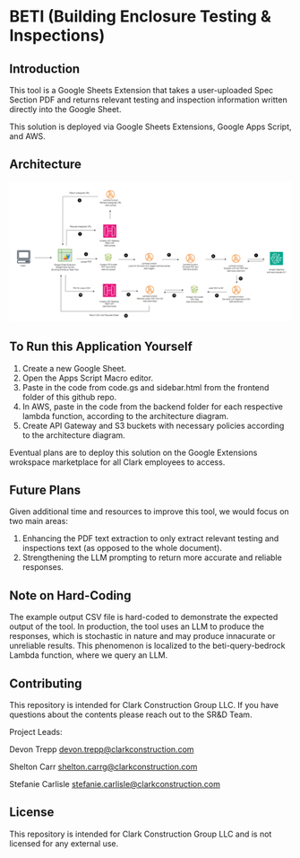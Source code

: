 # BETI (Building Enclosure Testing & Inspections)

## Introduction

This tool is a Google Sheets Extension that takes a user-uploaded Spec Section PDF and returns relevant testing and inspection information written directly into the Google Sheet.

This solution is deployed via Google Sheets Extensions, Google Apps Script, and AWS.

## Architecture

![Architecture](architecture.png "Architecture")

## To Run this Application Yourself

1. Create a new Google Sheet.
2. Open the Apps Script Macro editor.
3. Paste in the code from code.gs and sidebar.html from the frontend folder of this github repo.
4. In AWS, paste in the code from the backend folder for each respective lambda function, according to the architecture diagram.
5. Create API Gateway and S3 buckets with necessary policies according to the architecture diagram.

Eventual plans are to deploy this solution on the Google Extensions wrokspace marketplace for all Clark employees to access.

## Future Plans

Given additional time and resources to improve this tool, we would focus on two main areas:
1. Enhancing the PDF text extraction to only extract relevant testing and inspections text (as opposed to the whole document).
2. Strengthening the LLM prompting to return more accurate and reliable responses.

## Note on Hard-Coding

The example output CSV file is hard-coded to demonstrate the expected output of the tool. In production, the tool uses an LLM to produce the responses, which is stochastic in nature and may produce innacurate or unreliable results. This phenomenon is localized to the beti-query-bedrock Lambda function, where we query an LLM.

## Contributing

This repository is intended for Clark Construction Group LLC. If you have questions about the contents please reach out to the SR&D Team.

Project Leads:

Devon Trepp devon.trepp@clarkconstruction.com

Shelton Carr shelton.carrg@clarkconstruction.com

Stefanie Carlisle stefanie.carlisle@clarkconstruction.com

## License

This repository is intended for Clark Construction Group LLC and is not licensed for any external use.
